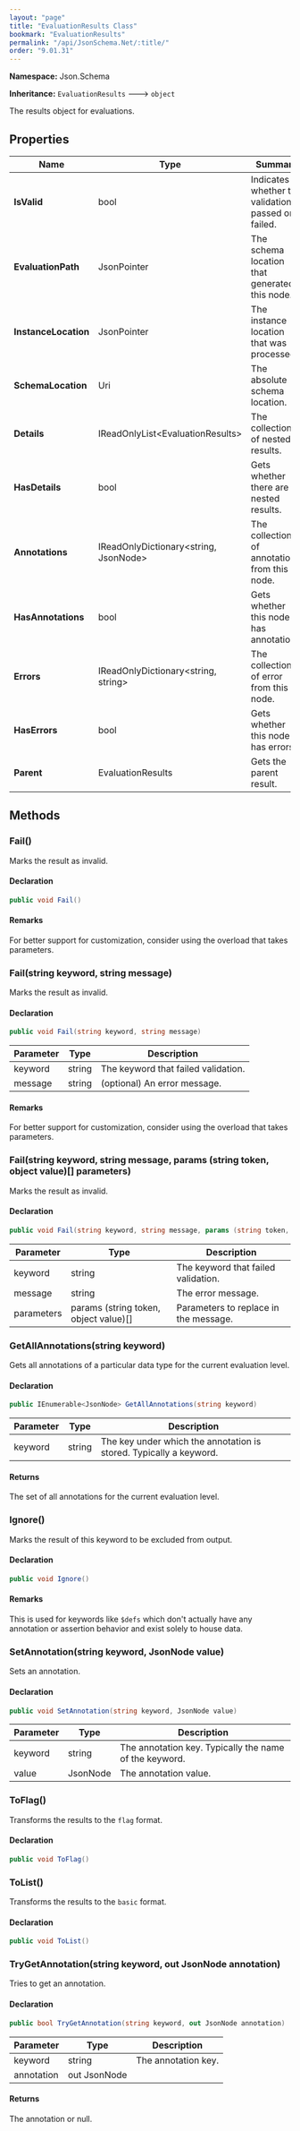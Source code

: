 ```yaml
---
layout: "page"
title: "EvaluationResults Class"
bookmark: "EvaluationResults"
permalink: "/api/JsonSchema.Net/:title/"
order: "9.01.31"
---
```

**Namespace:** Json.Schema

**Inheritance:**
`EvaluationResults`
 🡒 
`object`

The results object for evaluations.

## Properties

| Name | Type | Summary |
|---|---|---|
| **IsValid** | bool | Indicates whether the validation passed or failed. |
| **EvaluationPath** | JsonPointer | The schema location that generated this node. |
| **InstanceLocation** | JsonPointer | The instance location that was processed. |
| **SchemaLocation** | Uri | The absolute schema location. |
| **Details** | IReadOnlyList\<EvaluationResults\> | The collection of nested results. |
| **HasDetails** | bool | Gets whether there are nested results. |
| **Annotations** | IReadOnlyDictionary\<string, JsonNode\> | The collection of annotations from this node. |
| **HasAnnotations** | bool | Gets whether this node has annotations. |
| **Errors** | IReadOnlyDictionary\<string, string\> | The collection of error from this node. |
| **HasErrors** | bool | Gets whether this node has errors. |
| **Parent** | EvaluationResults | Gets the parent result. |
## Methods

### Fail()

Marks the result as invalid.

#### Declaration

```c#
public void Fail()
```

#### Remarks

For better support for customization, consider using the overload that takes parameters.

### Fail(string keyword, string message)

Marks the result as invalid.

#### Declaration

```c#
public void Fail(string keyword, string message)
```
| Parameter | Type | Description |
|---|---|---|
| keyword | string | The keyword that failed validation. |
| message | string | (optional) An error message. |

#### Remarks

For better support for customization, consider using the overload that takes parameters.

### Fail(string keyword, string message, params (string token, object value)[] parameters)

Marks the result as invalid.

#### Declaration

```c#
public void Fail(string keyword, string message, params (string token, object value)[] parameters)
```
| Parameter | Type | Description |
|---|---|---|
| keyword | string | The keyword that failed validation. |
| message | string | The error message. |
| parameters | params (string token, object value)[] | Parameters to replace in the message. |

### GetAllAnnotations(string keyword)

Gets all annotations of a particular data type for the current evaluation level.

#### Declaration

```c#
public IEnumerable<JsonNode> GetAllAnnotations(string keyword)
```
| Parameter | Type | Description |
|---|---|---|
| keyword | string | The key under which the annotation is stored.  Typically a keyword. |

#### Returns

The set of all annotations for the current evaluation level.

### Ignore()

Marks the result of this keyword to be excluded from output.

#### Declaration

```c#
public void Ignore()
```

#### Remarks

This is used for keywords like `$defs` which don't actually have any
annotation or assertion behavior and exist solely to house data.

### SetAnnotation(string keyword, JsonNode value)

Sets an annotation.

#### Declaration

```c#
public void SetAnnotation(string keyword, JsonNode value)
```
| Parameter | Type | Description |
|---|---|---|
| keyword | string | The annotation key.  Typically the name of the keyword. |
| value | JsonNode | The annotation value. |

### ToFlag()

Transforms the results to the `flag` format.

#### Declaration

```c#
public void ToFlag()
```

### ToList()

Transforms the results to the `basic` format.

#### Declaration

```c#
public void ToList()
```

### TryGetAnnotation(string keyword, out JsonNode annotation)

Tries to get an annotation.

#### Declaration

```c#
public bool TryGetAnnotation(string keyword, out JsonNode annotation)
```
| Parameter | Type | Description |
|---|---|---|
| keyword | string | The annotation key. |
| annotation | out JsonNode |  |

#### Returns

The annotation or null.

